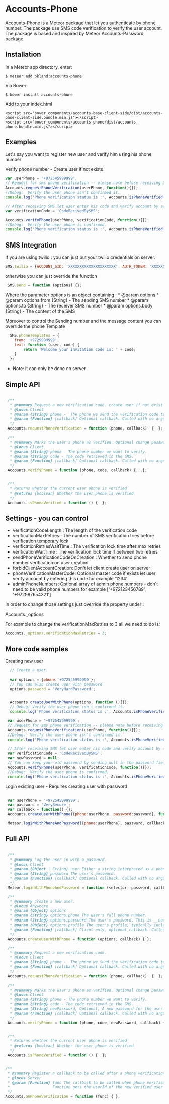 Accounts-Phone
=========================

Accounts-Phone is a Meteor package that let you authenticate by phone number.
The package use SMS code verification to verify the user account.
The package is based and inspired by Meteor Accounts-Password package.

## Installation

In a Meteor app directory, enter:

```
$ meteor add okland:accounts-phone
```


Via Bower:
```
$ bower install accounts-phone
```

Add to your index.html

```
<script src="bower_components/accounts-base-client-side/dist/accounts-base-client-side.bundle.min.js"></script>
<script src="bower_components/accounts-phone/dist/accounts-phone.bundle.min.js"></script>
```

## Examples

Let's say you want to register new user and verify him using his phone number

Verify phone number - Create user if not exists

```js
var userPhone = '+972545999999';
// Request for sms phone verification -- please note before receiving SMS you should Follow the SMS Integration tutorial below
Accounts.requestPhoneVerification(userPhone, function(){});
//Debug:  Verify the user phone isn't confirmed it.
console.log('Phone verification status is :', Accounts.isPhoneVerified());

// After receiving SMS let user enter his code and verify account by sending it to the server
var verificationCode = 'CodeRecivedBySMS';

Accounts.verifyPhone(userPhone, verificationCode, function(){});
//Debug:  Verify the user phone is confirmed.
console.log('Phone verification status is :', Accounts.isPhoneVerified());
```

## SMS Integration

If you are using twilio :
 you can just put your twilio credentials on server.
```js
SMS.twilio = {ACCOUNT_SID: 'XXXXXXXXXXXXXXXXXXXXX', AUTH_TOKEN: 'XXXXXXXXXXXXXXXXXXXX'};
```

otherwise you can just override the function
```js
 SMS.send = function (options) {};
```
  Where the parameter options is an object containing :
      * @param options
      * @param options.from {String} - The sending SMS number
      * @param options.to {String} - The receiver SMS number
      * @param options.body {String}  - The content of the SMS

Moreover to control the Sending number and the message content you can override the phone Template

```js
  SMS.phoneTemplates = {
    from: '+9729999999',
    text: function (user, code) {
        return 'Welcome your invitation code is: ' + code;
    }
  };
```

* Note: it can only be done on server


## Simple API
```js

 /**
  * @summary Request a new verification code. create user if not exist
  * @locus Client
  * @param {String} phone -  The phone we send the verification code to.
  * @param {Function} [callback] Optional callback. Called with no arguments on success, or with a single `Error` argument on failure.
  */
 Accounts.requestPhoneVerification = function (phone, callback)  {  };

 /**
  * @summary Marks the user's phone as verified. Optional change passwords, Logs the user in afterwards..
  * @locus Client
  * @param {String} phone - The phone number we want to verify.
  * @param {String} code - The code retrieved in the SMS.
  * @param {Function} [callback] Optional callback. Called with no arguments on success, or with a single `Error` argument on failure.
  */
 Accounts.verifyPhone = function (phone, code, callback) {...};


 /**
  * Returns whether the current user phone is verified
  * @returns {boolean} Whether the user phone is verified
  */
 Accounts.isPhoneVerified = function () {  };

```

## Settings - you can control

 - verificationCodeLength    : The length of the verification code
 - verificationMaxRetries    : The number of SMS verification tries before verification temporary lock
 - verificationRetriesWaitTime : The verification lock time after max retries
 - verificationWaitTime      : The verification lock time if between two retries
 - sendPhoneVerificationCodeOnCreation  : Whether to send phone number verification on user creation
 - forbidClientAccountCreation: Don't let client create user on server
 - phoneVerificationMasterCode: Optional master code if exists let user verify account by entering this code  for example  '1234'
 - adminPhoneNumbers: Optional array of admin phone numbers - don't need to be valid phone numbers for example  ['+972123456789', '+972987654321']


 In order to change those settings just override the property under :

 Accounts._options

 For example to change the verificationMaxRetries to 3 all we need to do is:
```js
Accounts._options.verificationMaxRetries = 3;
```


## More code samples


Creating new user
```js
  // Create a user.

  var options = {phone:'+972545999999'};
  // You can also create user with password
  options.password = 'VeryHardPassword';


  Accounts.createUserWithPhone(options, function (){});
  // Debug: Verify the user phone isn't confirmed it.
  console.log('Phone verification status is :', Accounts.isPhoneVerified());
```

```js
 var userPhone = '+972545999999';
 // Request for sms phone verification -- please note before receiving SMS you should Follow the SMS Integration tutorial below
 Accounts.requestPhoneVerification(userPhone, function(){});
 //Debug:  Verify the user phone isn't confirmed it.
 console.log('Phone verification status is :', Accounts.isPhoneVerified());

 // After receiving SMS let user enter his code and verify account by sending it to the server
 var verificationCode = 'CodeRecivedBySMS';
 var newPassword = null;
 // You can keep your old password by sending null in the password field
 Accounts.verifyPhone(userPhone, verificationCode, function(){});
 //Debug:  Verify the user phone is confirmed.
 console.log('Phone verification status is :', Accounts.isPhoneVerified());
```

Login existing user - Requires creating user with password


```js

 var userPhone = '+972545999999';
 var password = 'VerySecure';
 var callback = function() {};
 Accounts.createUserWithPhone({phone:userPhone, password:password}, function (){});

 Meteor.loginWithPhoneAndPassword({phone:userPhone}, password, callback);
```

## Full API
```js

 /**
  * @summary Log the user in with a password.
  * @locus Client
  * @param {Object | String} user Either a string interpreted as a phone; or an object with a single key: `phone` or `id`.
  * @param {String} password The user's password.
  * @param {Function} [callback] Optional callback. Called with no arguments on success, or with a single `Error` argument on failure.
  */
 Meteor.loginWithPhoneAndPassword = function (selector, password, callback) {  };

 /**
  * @summary Create a new user.
  * @locus Anywhere
  * @param {Object} options
  * @param {String} options.phone The user's full phone number.
  * @param {String} options.password The user's password. This is __not__ sent in plain text over the wire.
  * @param {Object} options.profile The user's profile, typically including the `name` field.
  * @param {Function} [callback] Client only, optional callback. Called with no arguments on success, or with a single `Error` argument on failure.
  */
 Accounts.createUserWithPhone = function (options, callback) { };

 /**
  * @summary Request a new verification code.
  * @locus Client
  * @param {String} phone -  The phone we send the verification code to.
  * @param {Function} [callback] Optional callback. Called with no arguments on success, or with a single `Error` argument on failure.
  */
 Accounts.requestPhoneVerification = function (phone, callback)  {  };

 /**
  * @summary Marks the user's phone as verified. Optional change passwords, Logs the user in afterwards..
  * @locus Client
  * @param {String} phone - The phone number we want to verify.
  * @param {String} code - The code retrieved in the SMS.
  * @param {String} newPassword, Optional, A new password for the user. This is __not__ sent in plain text over the wire.
  * @param {Function} [callback] Optional callback. Called with no arguments on success, or with a single `Error` argument on failure.
  */
 Accounts.verifyPhone = function (phone, code, newPassword, callback) {...};


 /**
  * Returns whether the current user phone is verified
  * @returns {boolean} Whether the user phone is verified
  */
 Accounts.isPhoneVerified = function () {  };


/**
 * @summary Register a callback to be called after a phone verification attempt succeeds.
 * @locus Server
 * @param {Function} func The callback to be called when phone verification is successful.
 *                   Function gets the userId of the new verified user as first argument
 */
Accounts.onPhoneVerification = function (func) { };
```




